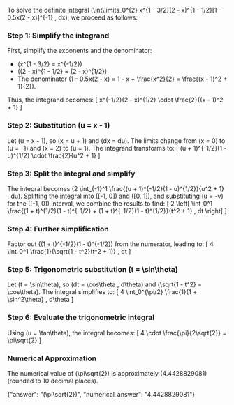 

To solve the definite integral \(\int\limits_0^{2} x^{1 - 3/2}(2 - x)^{1 - 1/2}[1 - 0.5x(2 - x)]^{-1} \, dx\), we proceed as follows:

### Step 1: Simplify the integrand
First, simplify the exponents and the denominator:
- \(x^{1 - 3/2} = x^{-1/2}\)
- \((2 - x)^{1 - 1/2} = (2 - x)^{1/2}\)
- The denominator \(1 - 0.5x(2 - x) = 1 - x + \frac{x^2}{2} = \frac{(x - 1)^2 + 1}{2}\).

Thus, the integrand becomes:
\[
x^{-1/2}(2 - x)^{1/2} \cdot \frac{2}{(x - 1)^2 + 1}
\]

### Step 2: Substitution \(u = x - 1\)
Let \(u = x - 1\), so \(x = u + 1\) and \(dx = du\). The limits change from \(x = 0\) to \(u = -1\) and \(x = 2\) to \(u = 1\). The integrand transforms to:
\[
(u + 1)^{-1/2}(1 - u)^{1/2} \cdot \frac{2}{u^2 + 1}
\]

### Step 3: Split the integral and simplify
The integral becomes \(2 \int_{-1}^1 \frac{(u + 1)^{-1/2}(1 - u)^{1/2}}{u^2 + 1} \, du\). Splitting the integral into \([-1, 0]\) and \([0, 1]\), and substituting \(u = -v\) for the \([-1, 0]\) interval, we combine the results to find:
\[
2 \left[ \int_0^1 \frac{(1 + t)^{1/2}(1 - t)^{-1/2} + (1 + t)^{-1/2}(1 - t)^{1/2}}{t^2 + 1} \, dt \right]
\]

### Step 4: Further simplification
Factor out \((1 + t)^{-1/2}(1 - t)^{-1/2}\) from the numerator, leading to:
\[
4 \int_0^1 \frac{1}{\sqrt{1 - t^2}(t^2 + 1)} \, dt
\]

### Step 5: Trigonometric substitution \(t = \sin\theta\)
Let \(t = \sin\theta\), so \(dt = \cos\theta \, d\theta\) and \(\sqrt{1 - t^2} = \cos\theta\). The integral simplifies to:
\[
4 \int_0^{\pi/2} \frac{1}{1 + \sin^2\theta} \, d\theta
\]

### Step 6: Evaluate the trigonometric integral
Using \(u = \tan\theta\), the integral becomes:
\[
4 \cdot \frac{\pi}{2\sqrt{2}} = \pi\sqrt{2}
\]

### Numerical Approximation
The numerical value of \(\pi\sqrt{2}\) is approximately \(4.4428829081\) (rounded to 10 decimal places).

{"answer": "\(\pi\sqrt{2}\)", "numerical_answer": "4.4428829081"}